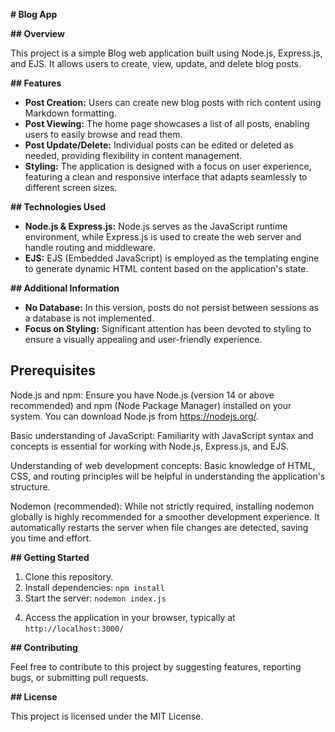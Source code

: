 **# Blog App**

**## Overview**

This project is a simple Blog web application built using Node.js, Express.js, and EJS. It allows users to create, view, update, and delete blog posts. 

**## Features**

- **Post Creation:** Users can create new blog posts with rich content using Markdown formatting.
- **Post Viewing:** The home page showcases a list of all posts, enabling users to easily browse and read them.
- **Post Update/Delete:** Individual posts can be edited or deleted as needed, providing flexibility in content management.
- **Styling:** The application is designed with a focus on user experience, featuring a clean and responsive interface that adapts seamlessly to different screen sizes.

**## Technologies Used**

- **Node.js & Express.js:** Node.js serves as the JavaScript runtime environment, while Express.js is used to create the web server and handle routing and middleware.
- **EJS:** EJS (Embedded JavaScript) is employed as the templating engine to generate dynamic HTML content based on the application's state.

**## Additional Information**

- **No Database:** In this version, posts do not persist between sessions as a database is not implemented.
- **Focus on Styling:** Significant attention has been devoted to styling to ensure a visually appealing and user-friendly experience.

## Prerequisites
  Node.js and npm: Ensure you have Node.js (version 14 or above recommended) and npm (Node Package Manager) installed on your system. You can download Node.js from https://nodejs.org/.

  Basic understanding of JavaScript: Familiarity with JavaScript syntax and concepts is essential for working with Node.js, Express.js, and EJS.

  Understanding of web development concepts: Basic knowledge of HTML, CSS, and routing principles will be helpful in understanding the application's structure.

  Nodemon (recommended): While not strictly required, installing nodemon globally is highly recommended for a smoother development experience. It automatically restarts the server when file changes are detected, saving you time and effort.

**## Getting Started**

1. Clone this repository.
2. Install dependencies: `npm install`
3. Start the server: `nodemon index.js`
<!-- 3. Start the server: npm start -->
4. Access the application in your browser, typically at `http://localhost:3000/`

**## Contributing**

Feel free to contribute to this project by suggesting features, reporting bugs, or submitting pull requests.

**## License**

This project is licensed under the MIT License.
